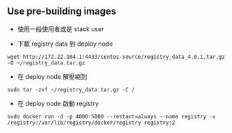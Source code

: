 Use pre-building images
-----------------------

- 使用一般使用者或是 stack user

- 下載 registry data 到 deploy node

```
wget http://172.22.104.1:4433/centos-source/registry_data_4.0.1.tar.gz -O ~/registry_data.tar.gz
```

- 在 deploy node 解壓縮到

```
sudo tar -zxf ~/registry_data.tar.gz -C /
```

- 在 deploy node 啟動 registry

```
sudo docker run -d -p 4000:5000 --restart=always --name registry -v /registry:/var/lib/registry/docker/registry registry:2

```
